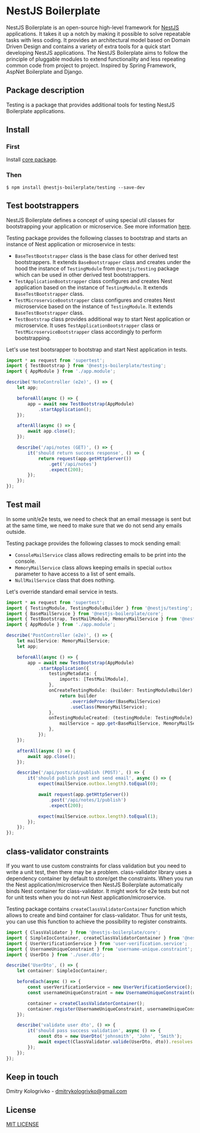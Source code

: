# NestJS Boilerplate

NestJS Boilerplate is an open-source high-level framework for [NestJS](https://github.com/nestjs/nest) applications.
It takes it up a notch by making it possible to solve repeatable tasks with less coding. It provides an architectural
model based on Domain Driven Design and contains a variety of extra tools for a quick start developing NestJS
applications. The NestJS Boilerplate aims to follow the principle of pluggable modules to extend functionality and
less repeating common code from project to project. Inspired by Spring Framework, AspNet Boilerplate and Django.

## Package description

Testing is a package that provides additional tools for testing NestJS Boilerplate applications.

## Install

### First

Install [core package](https://github.com/dmitrykologrivko/nestjs-boilerplate/blob/master/packages/core/docs/getting-started.md).

### Then

`$ npm install @nestjs-boilerplate/testing --save-dev`

## Test bootstrappers

NestJS Boilerplate defines a concept of using special util classes for bootstrapping your application or microservice.
See more information [here](https://github.com/dmitrykologrivko/nestjs-boilerplate/blob/master/packages/core/docs/bootstrap.md).

Testing package provides the following classes to bootstrap and starts an instance of Nest application or microservice in tests:
* `BaseTestBootstrapper` class is the base class for other derived test bootstrappers. It extends `BaseBootstrapper` class 
and creates under the hood the instance of `TestingModule` from `@nestjs/testing` package which can be used in 
other derived test bootstrappers.
* `TestApplicationBootstrapper` class configures and creates Nest application based on the instance of `TestingModule`. 
It extends `BaseTestBootstrapper` class.
* `TestMicroserviceBootstrapper` class configures and creates Nest microservice based on the instance of `TestingModule`.
It extends `BaseTestBootstrapper` class.
* `TestBootstrap` class provides additional way to start Nest application or microservice. It uses
`TestApplicationBootstrapper` class or `TestMicroserviceBootstrapper` class accordingly to perform bootstrapping.

Let's use test bootsrapper to bootstrap and start Nest application in tests.

```typescript
import * as request from 'supertest';
import { TestBootstrap } from '@nestjs-boilerplate/testing';
import { AppModule } from './app.module';

describe('NoteController (e2e)', () => {
    let app;

    beforeAll(async () => {
        app = await new TestBootstrap(AppModule)
            .startApplication();
    });

    afterAll(async () => {
        await app.close();
    });

    describe('/api/notes (GET)', () => {
        it('should return success response', () => {
            return request(app.getHttpServer())
                .get('/api/notes')
                .expect(200);
        });
    });
});
```

## Test mail

In some unit/e2e tests, we need to check that an email message is sent but at the same time, we need to make sure that 
we do not send any emails outside.

Testing package provides the following classes to mock sending email:
* `ConsoleMailService` class allows redirecting emails to be print into the console.
* `MemoryMailService` class allows keeping emails in special `outbox` parameter to have access to a list of sent emails.
* `NullMailService` class that does nothing.

Let's override standard email service in tests.

```typescript
import * as request from 'supertest';
import { TestingModule, TestingModuleBuilder } from '@nestjs/testing';
import { BaseMailService } from '@nestjs-boilerplate/core';
import { TestBootstrap, TestMailModule, MemoryMailService } from '@nestjs-boilerplate/testing';
import { AppModule } from './app.module';

describe('PostController (e2e)', () => {
    let mailService: MemoryMailService;
    let app;

    beforeAll(async () => {
        app = await new TestBootstrap(AppModule)
            .startApplication({
                testingMetadata: {
                    imports: [TestMailModule],
                },
                onCreateTestingModule: (builder: TestingModuleBuilder) => {
                    return builder
                        .overrideProvider(BaseMailService)
                        .useClass(MemoryMailService);
                },
                onTestingModuleCreated: (testingModule: TestingModule) => {
                    mailService = app.get<BaseMailService, MemoryMailService>(BaseMailService);
                },
            });
    });

    afterAll(async () => {
        await app.close();
    });

    describe('/api/posts/id/publish (POST)', () => {
        it('should publish post and send email', async () => {
            expect(mailService.outbox.length).toEqual(0);

            await request(app.getHttpServer())
                .post('/api/notes/1/publish')
                .expect(200);

            expect(mailService.outbox.length).toEqual(1);
        });
    });
});
```

## class-validator constraints

If you want to use custom constraints for class validation but you need to write a unit test, then there may be a problem.
class-validator library uses a dependency container by default to store/get the constraints. When you run the Nest 
application/microservice then NestJS Boilerplate automatically binds Nest container for class-validator.
It might work for e2e tests but not for unit tests when you do not run Nest application/microservice.

Testing package contains `createClassValidatorContainer` function which allows to create and bind container for 
class-validator. Thus for unit tests, you can use this function to achieve the possibility to register constraints.

```typescript
import { ClassValidator } from '@nestjs-boilerplate/core';
import { SimpleIocContainer, createClassValidatorContainer } from '@nestjs-boilerplate/testing';
import { UserVerificationService } from 'user-verification.service';
import { UsernameUniqueConstraint } from 'username-unique.constraint';
import { UserDto } from './user.dto';

describe('UserDto', () => {
    let container: SimpleIocContainer;

    beforeEach(async () => {
        const userVerificationService = new UserVerificationService();
        const usernameUniqueConstraint = new UsernameUniqueConstraint(userVerificationService);

        container = createClassValidatorContainer();
        container.register(UsernameUniqueConstraint, usernameUniqueConstraint);
    });

    describe('validate user dto', () => {
        it('should pass success validation', async () => {
            const dto = new UserDto('johnsmith', 'John', 'Smith');
            await expect(ClassValidator.valide(UserDto, dto)).resolves.not.toThrow();
        });
    });
});
```

## Keep in touch

Dmitry Kologrivko - dmitrykologrivko@gmail.com

## License

[MIT LICENSE](./LICENSE)
